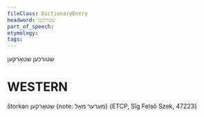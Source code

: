 ```yaml
---
fileClass: DictionaryEntry
headword: שטורכען
part_of_speech: 
etymology: 
tags: 
---
```

שטורכען
שטאָרקען

WESTERN
========

štorkən שטאָרקען {note: מערער מאָל} {ETCP, Sîg Felső Szek, 47223}
